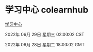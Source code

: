 # 学习中心 colearnhub
[学习中心](http://219.139.196.158:56308/colearnhub/)

2022年 06月 29日 星期三 02:00:02 CST

2022年 06月 28日 星期二 18:00:02 GMT
